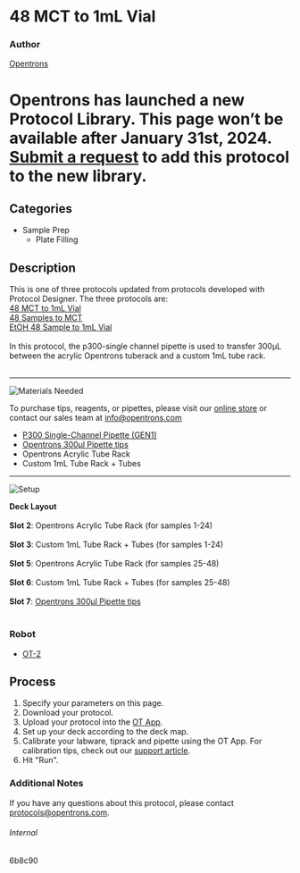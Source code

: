 # 48 MCT to 1mL Vial

### Author
[Opentrons](http://www.opentrons.com/)


# Opentrons has launched a new Protocol Library. This page won’t be available after January 31st, 2024. [Submit a request](https://docs.google.com/forms/d/e/1FAIpQLSdYYp9QCKow4nn0KlCVsMS3HX0eJ0N9O7-erajKvcpT0lWbSg/viewform) to add this protocol to the new library.

## Categories
* Sample Prep
    * Plate Filling

## Description
This is one of three protocols updated from protocols developed with Protocol Designer. The three protocols are:</br>
[48 MCT to 1mL Vial](https://develop.protocols.opentrons.com/protocol/6b8c90)</br>
[48 Samples to MCT](https://develop.protocols.opentrons.com/protocol/6b8c90-2)</br>
[EtOH 48 Sample to 1mL Vial](https://develop.protocols.opentrons.com/protocol/6b8c90-3)</br>
</br>
In this protocol, the p300-single channel pipette is used to transfer 300µL between the acrylic Opentrons tuberack and a custom 1mL tube rack.</br>
</br>

---
![Materials Needed](https://s3.amazonaws.com/opentrons-protocol-library-website/custom-README-images/001-General+Headings/materials.png)

To purchase tips, reagents, or pipettes, please visit our [online store](https://shop.opentrons.com/) or contact our sales team at [info@opentrons.com](mailto:info@opentrons.com)

* [P300 Single-Channel Pipette (GEN1)](https://shop.opentrons.com/collections/ot-2-pipettes/products/single-channel-electronic-pipette)
* [Opentrons 300µl Pipette tips](https://shop.opentrons.com/collections/opentrons-tips/products/opentrons-300ul-tips)
* Opentrons Acrylic Tube Rack
* Custom 1mL Tube Rack + Tubes


---
![Setup](https://s3.amazonaws.com/opentrons-protocol-library-website/custom-README-images/001-General+Headings/Setup.png)

**Deck Layout**</br>
</br>
**Slot 2**: Opentrons Acrylic Tube Rack (for samples 1-24)</br>
</br>
**Slot 3**: Custom 1mL Tube Rack + Tubes (for samples 1-24)</br>
</br>
**Slot 5**: Opentrons Acrylic Tube Rack (for samples 25-48)</br>
</br>
**Slot 6**: Custom 1mL Tube Rack + Tubes (for samples 25-48)</br>
</br>
**Slot 7**: [Opentrons 300µl Pipette tips](https://shop.opentrons.com/collections/opentrons-tips/products/opentrons-300ul-tips)</br>
</br>

### Robot
* [OT-2](https://opentrons.com/ot-2)

## Process
1. Specify your parameters on this page.
2. Download your protocol.
3. Upload your protocol into the [OT App](https://opentrons.com/ot-app).
4. Set up your deck according to the deck map.
5. Calibrate your labware, tiprack and pipette using the OT App. For calibration tips, check out our [support article](https://support.opentrons.com/ot-2/getting-started-software-setup/deck-calibration).
6. Hit "Run".

### Additional Notes
If you have any questions about this protocol, please contact protocols@opentrons.com.

###### Internal
6b8c90
